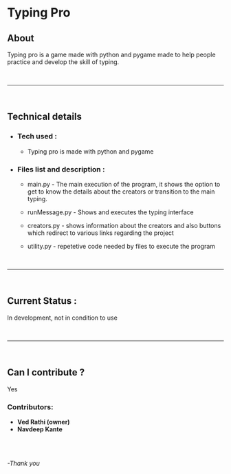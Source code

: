 <!-- markdownlint-disable-file -->

# Typing Pro

## About

Typing pro is a game made with python and pygame made to help people practice and develop the skill of typing.

<br>

---

<br>

## Technical details

* ### Tech used : 
    * Typing pro is made with python and pygame

* ### Files list and description : 
    * main.py - The main execution of the program, it shows the option to get to know the details about the creators or transition to the main typing.
    
    * runMessage.py - Shows and executes the typing interface

    * creators.py - shows information about the creators and also buttons which redirect to various links regarding the project

    * utility.py - repetetive code needed by files to execute the program
<br>

---

<br>

## Current Status :

In development, not in condition to use

<br>

---

<br>

## Can I contribute ?
Yes

 ### Contributors:
  - **Ved Rathi (owner)** 
  - **Navdeep Kante**


<br><br>

*-Thank you* 
